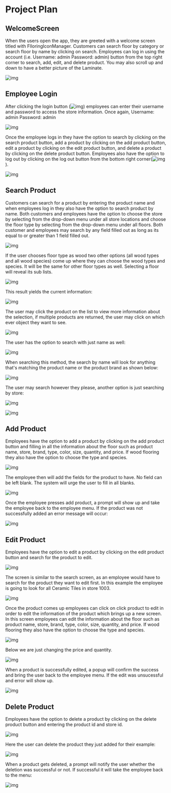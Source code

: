 # Project Plan

## WelcomeScreen
When the users open the app, they are greeted with a welcome screen titled with FlloringIconManager. Customers can search floor by category or search floor by name by clicking on search. Employees can log in using the account (i.e. Username: admin Password: admin) button from the top right corner to search, add, edit, and delete product. You may also scroll up and down to have a better picture of the Laminate.

![img](https://cdn.discordapp.com/attachments/960582007258230824/970489092456452147/unknown.png)

 ## Employee Login 
 After clicking the login button (![img](https://cdn.discordapp.com/attachments/960582007258230824/970489536163487774/unknown.png)) employees can enter their username and password to access the store information. Once again, Username: admin Password: admin

![img](https://cdn.discordapp.com/attachments/960582007258230824/970489716992507984/unknown.png)

 Once the employee logs in they have the option to search by clicking on the search product button, add a product by clicking on the add product button, edit a product by clicking on the edit product button, and delete a product by clicking on the delete product button. Employees also have the option to log out by clicking on the log out button from the bottom right corner(![img](https://cdn.discordapp.com/attachments/960582007258230824/970499098153213972/unknown.png)).

![img](https://cdn.discordapp.com/attachments/960582007258230824/970489916008054804/unknown.png)

## Search Product
Customers can search for a product by entering the product name and when employees log in they also have the option to search product by name. Both customers and employees have the option to choose the store by selecting from the drop-down menu under all store locations and choose the floor type by selecting from the drop-down menu under all floors. Both customer and employees may search by any field filled out as long as its equal to or greater than 1 field filled out.

![img](https://cdn.discordapp.com/attachments/960582007258230824/970490008622465115/unknown.png)

If the user chooses floor type as wood two other options (all wood types and all wood species) come up where they can choose the wood types and species. It will be the same for other floor types as well. Selecting a floor will reveal its sub lists.

![img](https://cdn.discordapp.com/attachments/960582007258230824/970491230976884756/unknown.png)

This result yields the current information:

![img](https://cdn.discordapp.com/attachments/960582007258230824/970491449940512808/unknown.png)

The user may click the product on the list to view more information about the selection, if multiple products are returned, the user may click on which ever object they want to see.

![img](https://cdn.discordapp.com/attachments/960582007258230824/970491751661994004/unknown.png)


 The user has the option to search with just name as well:

![img](https://cdn.discordapp.com/attachments/960582007258230824/970492048715182170/unknown.png)

When searching this method, the search by name will look for anything that's matching the product name or the product brand as shown below:

![img](https://cdn.discordapp.com/attachments/960582007258230824/970492341024608266/unknown.png)

The user may search however they please, another option is just searching by store:

![img](https://cdn.discordapp.com/attachments/960582007258230824/970493039195852841/unknown.png)

![img](https://cdn.discordapp.com/attachments/960582007258230824/970493122784145508/unknown.png)



 ## Add Product
Employees have the option to add a product by clicking on the add product button and filling in all the information about the floor such as product name, store, brand, type, color, size, quantity, and price. If wood flooring they also have the option to choose the type and species.

![img](https://cdn.discordapp.com/attachments/960582007258230824/970493605628223570/unknown.png)

The employee then will add the fields for the product to have. No field can be left blank. The system will urge the user to fill in all blanks.

![img](https://cdn.discordapp.com/attachments/960582007258230824/970494891287269426/unknown.png)

Once the employee presses add product, a prompt will show up and take the employee back to the employee menu. If the product was not successfully added an error message will occur:

![img](https://cdn.discordapp.com/attachments/960582007258230824/970495143499137034/unknown.png)

 ## Edit Product
Employees have the option to edit a product by clicking on the edit product button and search for the product to edit.

![img](https://cdn.discordapp.com/attachments/960582007258230824/970495811060367410/unknown.png)

The screen is similar to the search screen, as an employee would have to search for the product they want to edit first. In this example the employee is going to look for all Ceramic Tiles in store 1003.

![img](https://cdn.discordapp.com/attachments/960582007258230824/970496170642247690/unknown.png)



Once the product comes up employees can click on click product to edit in order to edit the information of the product which brings up a new screen.
In this screen employees can edit the information about the floor such as product name, store, brand, type, color, size, quantity, and price. If wood flooring they also have the option to choose the type and species.

![img](https://cdn.discordapp.com/attachments/960582007258230824/970496558627966986/unknown.png)

Below we are just changing the price and quantity.

![img](https://cdn.discordapp.com/attachments/960582007258230824/970497634039136347/unknown.png)

When a product is successfully edited, a popup will confirm the success and bring the user back to the employee menu. If the edit was unsucessful and error will show up.

![img](https://cdn.discordapp.com/attachments/960582007258230824/970498102752591912/unknown.png)





 ## Delete Product
Employees have the option to delete a product by clicking on the delete product button and entering the product id and store id.

![img](https://cdn.discordapp.com/attachments/960582007258230824/970498326841671691/unknown.png)

Here the user can delete the product they just added for their example:

![img](https://cdn.discordapp.com/attachments/960582007258230824/970498557775847434/unknown.png)

When a product gets deleted, a prompt will notify the user whether the deletion was successful or not. If successful it will take the employee back to the menu:

![img](https://cdn.discordapp.com/attachments/960582007258230824/970498626881200148/unknown.png)
